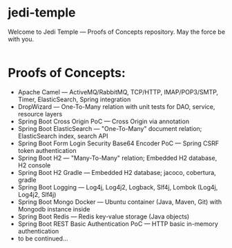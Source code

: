 # jedi-temple
Welcome to Jedi Temple — Proofs of Concepts repository. May the force be with you.

<p align="center">
	<img src="https://github.com/JediVision/jedi-temple/blob/master/img/jedi-temple.jpg?raw=true" alt=""/>
</p>

# Proofs of Concepts:

* Apache Camel — ActiveMQ/RabbitMQ, TCP/HTTP, IMAP/POP3/SMTP, Timer, ElasticSearch, Spring integration
* DropWizard — One-To-Many relation with unit tests for DAO, service, resource layers
* Spring Boot Cross Origin PoC — Cross Origin via annotation 
* Spring Boot ElasticSearch — "One-To-Many" document relation; ElasticSearch index, search API
* Spring Boot Form Login Security Base64 Encoder PoC  — Spring CSRF token authentication
* Spring Boot H2 — "Many-To-Many" relation; Embedded H2 database, H2 console
* Spring Boot H2 Gradle — Embedded H2 database; jacoco, cobertura, gradle
* Spring Boot Logging — Log4j, Log4j2, Logback, Slf4j, Lombok (Log4j, Log4j2, Slf4j)
* Spring Boot Mongo Docker — Ubuntu container (Java, Maven, Git) with Mongodb instance inside
* Spring Boot Redis — Redis key-value storage (Java objects)
* Spring Boot REST Basic Authentication PoC — HTTP basic in-memory authentication
* to be continued...
